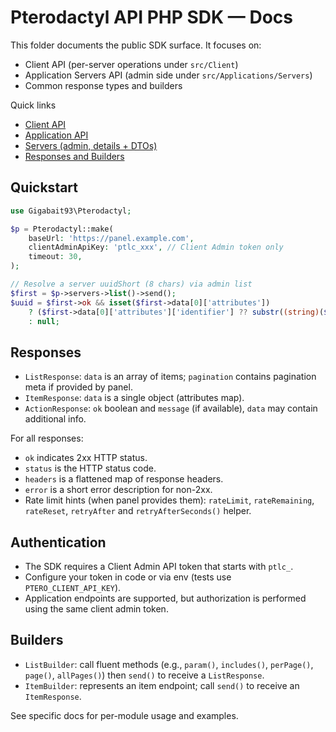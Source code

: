 # Pterodactyl API PHP SDK — Docs

This folder documents the public SDK surface. It focuses on:

- Client API (per-server operations under `src/Client`)
- Application Servers API (admin side under `src/Applications/Servers`)
- Common response types and builders

Quick links

- [Client API](client.md)
- [Application API](applications.md)
- [Servers (admin, details + DTOs)](servers.md)
- [Responses and Builders](responses.md)

## Quickstart

```php
use Gigabait93\Pterodactyl;

$p = Pterodactyl::make(
    baseUrl: 'https://panel.example.com',
    clientAdminApiKey: 'ptlc_xxx', // Client Admin token only
    timeout: 30,
);

// Resolve a server uuidShort (8 chars) via admin list
$first = $p->servers->list()->send();
$uuid = $first->ok && isset($first->data[0]['attributes'])
    ? ($first->data[0]['attributes']['identifier'] ?? substr((string)($first->data[0]['attributes']['uuid'] ?? ''), 0, 8))
    : null;
```

## Responses

- `ListResponse`: `data` is an array of items; `pagination` contains pagination meta if provided by panel.
- `ItemResponse`: `data` is a single object (attributes map).
- `ActionResponse`: `ok` boolean and `message` (if available), `data` may contain additional info.

For all responses:

- `ok` indicates 2xx HTTP status.
- `status` is the HTTP status code.
- `headers` is a flattened map of response headers.
- `error` is a short error description for non-2xx.
- Rate limit hints (when panel provides them): `rateLimit`, `rateRemaining`, `rateReset`, `retryAfter` and `retryAfterSeconds()` helper.

## Authentication

- The SDK requires a Client Admin API token that starts with `ptlc_`.
- Configure your token in code or via env (tests use `PTERO_CLIENT_API_KEY`).
- Application endpoints are supported, but authorization is performed using the same client admin token.

## Builders

- `ListBuilder`: call fluent methods (e.g., `param()`, `includes()`, `perPage()`, `page()`, `allPages()`) then `send()` to receive a `ListResponse`.
- `ItemBuilder`: represents an item endpoint; call `send()` to receive an `ItemResponse`.

See specific docs for per-module usage and examples.
